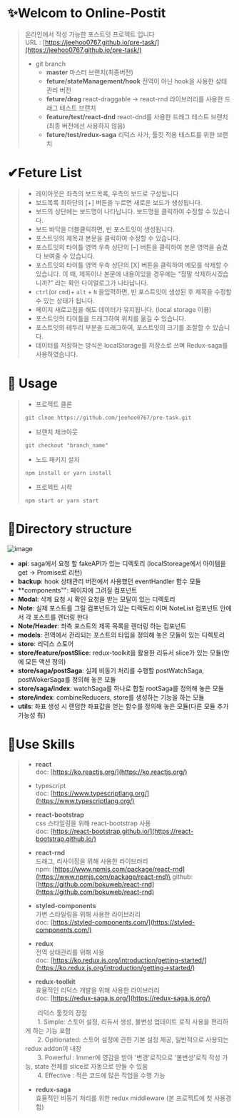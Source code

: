 # ✨Welcom to Online-Postit
>온라인에서 작성 가능한 포스트잇 프로젝트 입니다\
>URL : [https://jeehoo0767.github.io/pre-task/](https://jeehoo0767.github.io/pre-task/)
>- git branch
>    - **master** 마스터 브랜치(최종버전)
>    - **feture/stateManagement/hook** 전역이 아닌 hook을 사용한 상태관리 버전
>    - **feture/drag** react-draggable -> react-rnd 라이브러리를 사용한 드래그 테스트 브랜치
>    - **feature/test/react-dnd** react-dnd를 사용한 드래그 테스트 브랜치(최종 버전에선 사용하지 않음)
>    - **feture/test/redux-saga** 리덕스 사가, 툴킷 적용 테스트를 위한 브랜치

# ✔Feture List
>- 레이아웃은 좌측의 보드목록, 우측의 보드로 구성됩니다
>- 보드목록 최하단의 [+] 버튼을 누르면 새로운 보드가 생성됩니다.
>- 보드의 상단에는 보드명이 나타납니다. 보드명을 클릭하여 수정할 수 있습니다.
>- 보드 바닥을 더블클릭하면, 빈 포스트잇이 생성됩니다.
>- 포스트잇의 제목과 본문을 클릭하여 수정할 수 있습니다.
>- 포스트잇의 타이틀 영역 우측 상단의 [–] 버튼을 클릭하여 본문 영역을 숨겼다 보여줄 수 있습니다.
>- 포스트잇의 타이틀 영역 우측 상단의 [X] 버튼을 클릭하여 메모를 삭제할 수 있습니다. 이 때, 제목이나 본문에 내용이있을 경우에는 “정말 삭제하시겠습니까?” 라는 확인 다이얼로그가 나타납니다.
>- `ctrl`(or `cmd`)+ `alt` + `N` 을입력하면, 빈 포스트잇이 생성된 후 제목을 수정할 수 있는 상태가 됩니다.
>- 페이지 새로고침을 해도 데이터가 유지됩니다. (local storage 이용)
>- 포스트잇의 타이틀을 드래그하여 위치를 옮길 수 있습니다.
>- 포스트잇의 테두리 부분을 드래그하여, 포스트잇의 크기를 조절할 수 있습니다.
>- 데이터를 저장하는 방식은 localStorage를 저장소로 쓰며 Redux-saga를 사용하였습니다.

# 🚀 Usage
>- 프로젝트 클론
>```
>git clnoe https://github.com/jeehoo0767/pre-task.git
>```
>- 브랜치 체크아웃
>```
>git checkout "branch_name"
>```
>- 노드 패키지 설치
>```
>npm install or yarn install
>```
>- 프로젝트 시작
>```
>npm start or yarn start
>```

# 🌝Directory structure
![image](https://user-images.githubusercontent.com/66991772/126349724-7dceacae-f7b8-486f-88f7-be542433d1c2.png)
- **api**: saga에서 요청 할 fakeAPI가 있는 디렉토리 (localStoreage에서 아이템을 get -> Promise로 리턴)
- **backup**: hook 상태관리 버전에서 사용했던 eventHandler 함수 모듈
- **components"": 페이지에 그려질 컴포넌트
- **Modal**: 삭제 요청 시 확인 요청을 받는 모달이 있는 디렉토리
- **Note**: 실제 포스트를 그릴 컴포넌트가 있는 디렉토리 이며 NoteList 컴포넌트 안에서 각 포스트를 렌더링 한다
- **Note/Header**: 좌측 포스트의 제목 목록을 렌더링 하는 컴포넌트
- **models**: 전역에서 관리되는 포스트의 타입을 정의해 놓은 모듈이 있는 디렉토리
- **store**: 리덕스 스토어
- **store/feature/postSlice**: redux-toolkit을 활용한 리듀서 slice가 있는 모듈(안에 모든 액션 정의)
- **store/saga/postSaga**: 실제 비동기 처리를 수행할 postWatchSaga, postWokerSaga를 정의해 놓은 모듈
- **store/saga/index**: watchSaga를 하나로 합칠 rootSaga를 정의해 놓은 모듈
- **store/index**: combineReducers, store를 생성하는 기능을 하는 모듈
- **utils**: 좌표 생성 시 랜덤한 좌표값을 얻는 함수를 정의해 놓은 모듈(다른 모듈 추가 가능성 有)


# 🤝Use Skills
>- **react**\
>doc: [https://ko.reactjs.org/](https://ko.reactjs.org/)
>- typescript\
>doc: [https://www.typescriptlang.org/](https://www.typescriptlang.org/)
>- **react-bootstrap**\
>css 스타일링을 위해 react-bootstrap 사용\
>doc: [https://react-bootstrap.github.io/](https://react-bootstrap.github.io/)
>
>- **react-rnd**\
>드래그, 리사이징을 위해 사용한 라이브러리\
>npm: [https://www.npmjs.com/package/react-rnd](https://www.npmjs.com/package/react-rnd)\
>github: [https://github.com/bokuweb/react-rnd](https://github.com/bokuweb/react-rnd)
>
>- **styled-components**\
>가변 스타일링을 위해 사용한 라이브러리\
>doc: [https://styled-components.com/](https://styled-components.com/)
>
>- **redux**\
>전역 상태관리를 위해 사용\
>doc: [https://ko.redux.js.org/introduction/getting-started/](https://ko.redux.js.org/introduction/getting->started/)  
>
>- **redux-toolkit**\
>효율적인 리덕스 개발을 위해 사용한 라이브러리\
>doc: [https://redux-saga.js.org/](https://redux-saga.js.org/)
>
>&nbsp;&nbsp;&nbsp;&nbsp;&nbsp;&nbsp;&nbsp;리덕스 툴킷의 장점\
>&nbsp;&nbsp;&nbsp;&nbsp;&nbsp;&nbsp;&nbsp;1. Simple: 스토어 설정, 리듀서 생성, 불변성 업데이트 로직 사용을 편리하게 하는 기능 포함\
>&nbsp;&nbsp;&nbsp;&nbsp;&nbsp;&nbsp;&nbsp;2. Opitionated: 스토어 설정에 관한 기본 설정 제공, 일반적으로 사용되는 redux addon이 내장\
>&nbsp;&nbsp;&nbsp;&nbsp;&nbsp;&nbsp;&nbsp;3. Powerful : Immer에 영감을 받아 '변경'로직으로 '불변성'로직 작성 가능, state 전체를 slice로 자동으로 만들 수 있음\
>&nbsp;&nbsp;&nbsp;&nbsp;&nbsp;&nbsp;&nbsp;4. Effective : 적은 코드에 많은 작업을 수행 가능
>- **redux-saga**\
>효율적인 비동기 처리를 위한 redux middleware (본 프로젝트에 첫 사용경험)

